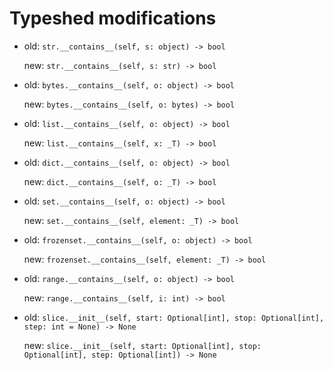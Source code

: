 # Typeshed modifications

* old: `str.__contains__(self, s: object) -> bool`

  new: `str.__contains__(self, s: str) -> bool`
  
* old: `bytes.__contains__(self, o: object) -> bool`

  new: `bytes.__contains__(self, o: bytes) -> bool`
  
* old: `list.__contains__(self, o: object) -> bool`

  new: `list.__contains__(self, x: _T) -> bool`
  
* old: `dict.__contains__(self, o: object) -> bool`

  new: `dict.__contains__(self, o: _T) -> bool`
  
* old: `set.__contains__(self, o: object) -> bool`

  new: `set.__contains__(self, element: _T) -> bool`
  
* old: `frozenset.__contains__(self, o: object) -> bool`

  new: `frozenset.__contains__(self, element: _T) -> bool`
  
* old: `range.__contains__(self, o: object) -> bool`

  new: `range.__contains__(self, i: int) -> bool`

* old: `slice.__init__(self, start: Optional[int], stop: Optional[int], step: int = None) -> None`

  new: `slice.__init__(self, start: Optional[int], stop: Optional[int], step: Optional[int]) -> None`

